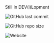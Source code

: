 Still in DEV(i)Lopment

![GitHub last commit](https://img.shields.io/github/last-commit/oje-edu/seriously-1-react-moviedb)

![GitHub repo size](https://img.shields.io/github/repo-size/oje-edu/seriously-1-react-moviedb)

![Website](https://img.shields.io/website?down_color=red&down_message=offline&style=plastic&up_color=lime&up_message=online&url=https%3A%2F%2Foje.ooo)